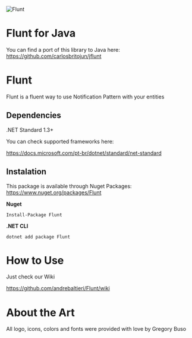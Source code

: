 ![Flunt](https://raw.githubusercontent.com/andrebaltieri/flunt/master/media/flunt-horizontal.png)

# Flunt for Java
You can find a port of this library to Java here: https://github.com/carlosbritojun/jflunt

# Flunt
Flunt is a fluent way to use Notification Pattern with your entities

## Dependencies
.NET Standard 1.3+

You can check supported frameworks here:

https://docs.microsoft.com/pt-br/dotnet/standard/net-standard

## Instalation
This package is available through Nuget Packages: https://www.nuget.org/packages/Flunt

**Nuget**
```
Install-Package Flunt
```

**.NET CLI**
```
dotnet add package Flunt
```

# How to Use
Just check our Wiki

https://github.com/andrebaltieri/Flunt/wiki

# About the Art
All logo, icons, colors and fonts were provided with love by Gregory Buso
